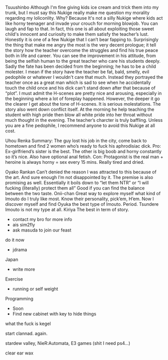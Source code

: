 Tsuushinbo
Although I'm fine giving kids ice cream and trick them into my trunk, but I must say this Nukige really make me question my morality regarding my loliconlity. Why? Because It's not a silly Nukige where kids act like horny teenager and invade your crouch for morning blowjob. You can laugh and fap to that. In fact, this one is all about exploiting those sweet child's innocent and curiosity to make them satisfy the teacher’s lust. Honestly it is one of a few Nukige that I can’t bear fapping to.
Surprisingly the thing that make me angry the most is the very decent prologue; it tell the story how the teacher overcome the struggles and find his true peace both in life and career. You can see the improvement in his attitude, from being the selfish human to the great teacher who care his students deeply. 
Sadly the fate has been decided from the beginning; he has to be a child molester. 
I mean if the story have the teacher be fat, bald, smelly, evil pedophile or whatever I wouldn't care that much. Instead they portrayed the teacher once as a great man which is sad to see when he accidentally touch the child once and his dick can't stand down after that because of “plot”. 
I must admit the H-scenes are pretty nice and arousing, especially in the beginning where a lot of foreplay happened. However, the deeper it go the clearer I get about the tone of H-scenes. It is serious molestations. The story also went down conflict itself. At the morning he help teaching the student with high pride then blow all white pride into her throat without much thought in the evening. The teacher’s charcter is truly baffling.
Unless you are a fine pedophile, I recommend anyone to avoid this Nukige at all cost.

Uhou Renka
Summary: The guy lost his job in the city, come back to hometown and find 2 women who’s ready to fuck his aphrodisiac dick.
Pro: Ex-girlfriend’s sister is the best. The other is big boob and horny constantly so it’s nice. Also have optional anal fetish.
Con: Protagonist is the real man + heroine is always horny = sex every 15 mins. Really tired and dried.

Oyako Rankan
Can’t denied the reason I was attracted to this because of the art. And sure enough I’m not disappointed by it. The premise is also promising as well.
Essentially it boils down to “let them NTR” or “I will fucking (literally) protect them all” Good if you can find the balance between the two taste.
Onii-chan
Great way to explore myself what kind of Imouto do I truly like most. Know their personality, pick’em, H’em. Now I discover myself and find Oyuka the best type of Imouto. Period. Tsundere Imouto is not my type at all.
Kiriya
The best in term of story. 


- contact my bro for more info
- ais sim2fly
- ask masuda to join our feast

do it now
- jdrama

Japan
- write more

Exercise
- running or self weight

Programming
- Soon
- Find new cabinet with key to hide things

what the fuck is kegel

start clannad. again.

stardew valley, 
NieR:Automata,
E3 games (shit I need ps4...)

clear ear wax
